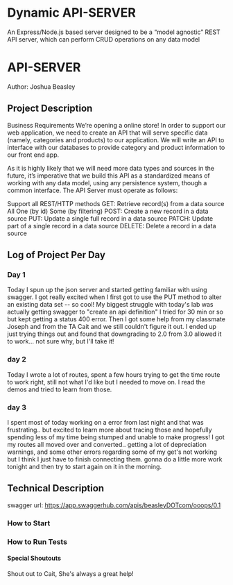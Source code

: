 # Dynamic API-SERVER
An Express/Node.js based server designed to be a “model agnostic” REST API server, which can perform CRUD operations on any data model

# API-SERVER
Author: Joshua Beasley

## Project Description
Business Requirements
We’re opening a online store! In order to support our web application, we need to create an API that will serve specific data (namely, categories and products) to our application. We will write an API to interface with our databases to provide category and product information to our front end app.

As it is highly likely that we will need more data types and sources in the future, it’s imperative that we build this API as a standardized means of working with any data model, using any persistence system, though a common interface. The API Server must operate as follows:

Support all REST/HTTP methods
GET: Retrieve record(s) from a data source
All
One (by id)
Some (by filtering)
POST: Create a new record in a data source
PUT: Update a single full record in a data source
PATCH: Update part of a single record in a data source
DELETE: Delete a record in a data source 

## Log of Project Per Day
### Day 1
Today I spun up the json server and started getting familiar with using swagger. 
I got really excited when I first got to use the PUT method to alter an existing data set -- so cool! 
My biggest struggle with today's lab was actually getting swagger to "create an api definition" I tried for 30 min or so but kept getting a status 400 error. Then I got some help from my classmate Joseph and from the TA Cait and we still couldn't figure it out. I ended up just trying things out and found that downgrading to 2.0 from 3.0 allowed it to work... not sure why, but I'll take it!
### day 2
Today I wrote a lot of routes, spent a few hours trying to get the time route to work right, still not what I'd like but I needed to move on.
I read the demos and tried to learn from those. 

### day 3
I spent most of today working on a error from last night and that was frustrating.. but excited to learn more about tracing those and hopefully spending less of my time being stumped and unable to make progress! 
I got my routes all moved over and converted.. getting a lot of depreciation warnings, and some other errors regarding some of my get's not working but I think I just have to finish connecting them. gonna do a little more work tonight and then try to start again on it in the morning.

## Technical Description
swagger url:
https://app.swaggerhub.com/apis/beasleyDOTcom/ooops/0.1
### How to Start

### How to Run Tests

#### Special Shoutouts
Shout out to Cait, She's always a great help!



